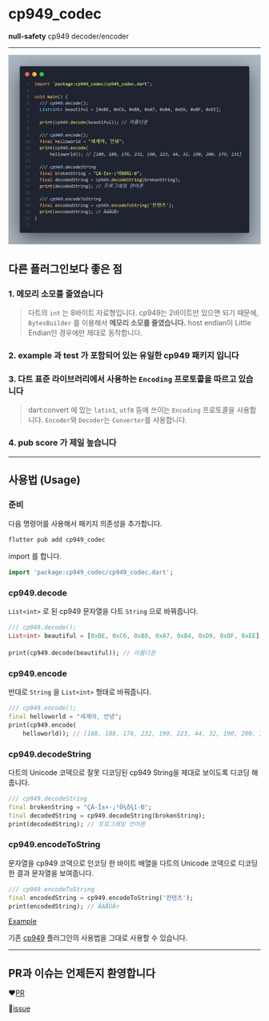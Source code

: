 # cp949_codec

**null-safety** cp949 decoder/encoder

---

![Example](example.png)

## 다른 플러그인보다 좋은 점

### 1. 메모리 소모를 줄였습니다

> 다트의 `int` 는 8바이트 자료형입니다. cp949는 2바이트만 있으면 되기 때문에, `BytesBuilder` 를 이용해서 **메모리 소모를 줄였습니다.** host endian이 Little Endian인 경우에만 제대로 동작합니다.

### 2. **example** 과 **test** 가 포함되어 있는 유일한 cp949 패키지 입니다

### 3. 다트 표준 라이브러리에서 사용하는 `Encoding` 프로토콜을 따르고 있습니다

> dart:convert 에 있는 `latin1`, `utf8` 등에 쓰이는 `Encoding` 프로토콜을 사용합니다. `Encoder`와 `Decoder`는 `Converter`를 사용합니다.

### 4. pub score 가 제일 높습니다

---

## 사용법 (Usage)

### 준비

다음 명령어를 사용해서 패키지 의존성을 추가합니다.

```bash
flutter pub add cp949_codec
```

import 를 합니다.

```dart
import 'package:cp949_codec/cp949_codec.dart';
```

### cp949.decode

`List<int>` 로 된 cp949 문자열을 다트 `String` 으로 바꿔줍니다.

```dart
/// cp949.decode();
List<int> beautiful = [0xBE, 0xC6, 0xB8, 0xA7, 0xB4, 0xD9, 0xBF, 0xEE];

print(cp949.decode(beautiful)); // 아름다운
```

### cp949.encode

반대로 `String` 을 `List<int>` 형태로 바꿔줍니다.

```dart
/// cp949.encode();
final helloworld = "세계야, 안녕";
print(cp949.encode(
    helloworld)); // [188, 188, 176, 232, 190, 223, 44, 32, 190, 200, 179, 231]
```

### cp949.decodeString

다트의 Unicode 코덱으로 잘못 디코딩된 cp949 String을 제대로 보이도록 디코딩 해줍니다.

```dart
/// cp949.decodeString
final brokenString = "ÇÁ·Î±×·¡¹Ö¾ð¾î·Ð";
final decodedString = cp949.decodeString(brokenString);
print(decodedString); // 프로그래밍 언어론
```

### cp949.encodeToString

문자열을 cp949 코덱으로 인코딩 한 바이트 배열을 다트의 Unicode 코덱으로 디코딩한 결과 문자열을 보여줍니다.

```dart
/// cp949.encodeToString
final encodedString = cp949.encodeToString('컨텐츠');
print(encodedString); // ÄÁÅÙÃ÷
```

[Example](https://pub.dev/packages/cp949_codec/example)

기존 [cp949](https://github.com/jjangga0214/dart-cp949) 플러그인의 사용법을 그대로 사용할 수 있습니다.

---


## PR과 이슈는 언제든지 환영합니다

❤️[PR](https://github.com/letyletylety/cp949_codec/pulls)

🤔[issue](https://github.com/letyletylety/cp949_codec/issues)

